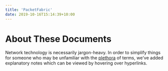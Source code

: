 ```yaml
---
title: 'PacketFabric'
date: 2019-10-16T15:14:39+10:00
---
```


<script src="/js/wz_tooltip.js"></script>

# About These Documents

Network technology is necessarily jargon-heavy. In order to simplify things for someone who may be unfamiliar with the <a href="javascript:;" onmouseover="Tip('A large or excessive amount of something; an overabundance.', WIDTH, 250, ABOVE, true)" onmouseout="UnTip()">plethora</a>  of terms, we've added explanatory notes which can be viewed by hovering over hyperlinks.








